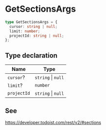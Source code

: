# GetSectionsArgs

```ts
type GetSectionsArgs = {
  cursor: string | null;
  limit: number;
  projectId: string | null;
};
```

## Type declaration

| Name | Type |
| ------ | ------ |
| <a id="cursor"></a> `cursor`? | `string` \| `null` |
| <a id="limit"></a> `limit`? | `number` |
| <a id="projectid"></a> `projectId` | `string` \| `null` |

## See

https://developer.todoist.com/rest/v2/#sections
